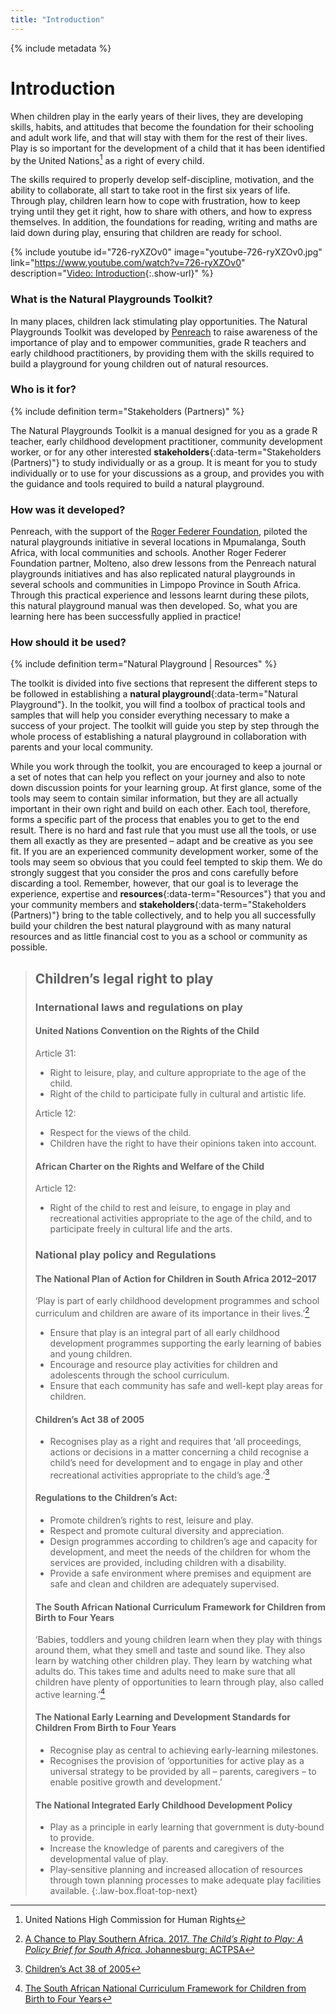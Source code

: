 ```yaml
---
title: "Introduction"
---
```


{% include metadata %}

# Introduction

When children play in the early years of their lives, they are developing skills, habits, and attitudes that become the foundation for their schooling and adult work life, and that will stay with them for the rest of their lives. Play is so important for the development of a child that it has been identified by the United Nations[^1] as a right of every child.

[^1]: United Nations High Commission for Human Rights

The skills required to properly develop self-discipline, motivation, and the ability to collaborate, all start to take root in the first six years of life. Through play, children learn how to cope with frustration, how to keep trying until they get it right, how to share with others, and how to express themselves. In addition, the foundations for reading, writing and maths are laid down during play, ensuring that children are ready for school.

{% include youtube
    id="726-ryXZOv0"
    image="youtube-726-ryXZOv0.jpg"
    link="https://www.youtube.com/watch?v=726-ryXZOv0"
    description="[Video: Introduction](https://www.youtube.com/watch?v=726-ryXZOv0){:.show-url}"
%}

### What is the Natural Playgrounds Toolkit?

In many places, children lack stimulating play opportunities. The Natural Playgrounds Toolkit was developed by [Penreach](https://penreach.co.za/) to raise awareness of the importance of play and to empower communities, grade R teachers and early childhood practitioners, by providing them with the skills required to build a playground for young children out of natural resources.

### Who is it for?

{% include definition term="Stakeholders (Partners)" %}

The Natural Playgrounds Toolkit is a manual designed for you as a grade R teacher, early childhood development practitioner, community development worker, or for any other interested **stakeholders**{:data-term="Stakeholders (Partners)"} to study individually or as a group. It is meant for you to study individually or to use for your discussions as a group, and provides you with the guidance and tools required to build a natural playground.

### How was it developed?

Penreach, with the support of the [Roger Federer Foundation](https://www.rogerfedererfoundation.org/en/home/), piloted the natural playgrounds initiative in several locations in Mpumalanga, South Africa, with local communities and schools. Another Roger Federer Foundation partner, Molteno, also drew lessons from the Penreach natural playgrounds initiatives and has also replicated natural playgrounds in several schools and communities in Limpopo Province in South Africa. Through this practical experience and lessons learnt during these pilots, this natural playground manual was then developed. So, what you are learning here has been successfully applied in practice!

### How should it be used?

{% include definition term="Natural Playground | Resources" %}

The toolkit is divided into five sections that represent the different steps to be followed in establishing a **natural playground**{:data-term="Natural Playground"}. In the toolkit, you will find a toolbox of practical tools and samples that will help you consider everything necessary to make a success of your project. The toolkit will guide you step by step through the whole process of establishing a natural playground in collaboration with parents and your local community.

While you work through the toolkit, you are encouraged to keep a journal or a set of notes that can help you reflect on your journey and also to note down discussion points for your learning group. At first glance, some of the tools may seem to contain similar information, but they are all actually important in their own right and build on each other. Each tool, therefore, forms a specific part of the process that enables you to get to the end result. There is no hard and fast rule that you must use all the tools, or use them all exactly as they are presented – adapt and be creative as you see fit. If you are an experienced community development worker, some of the tools may seem so obvious that you could feel tempted to skip them. We do strongly suggest that you consider the pros and cons carefully before discarding a tool. Remember, however, that our goal is to leverage the experience, expertise and **resources**{:data-term="Resources"} that you and your community members and **stakeholders**{:data-term="Stakeholders (Partners)"} bring to the table collectively, and to help you all successfully build your children the best natural playground with as many natural resources and as little financial cost to you as a school or community as possible.

> ## Children’s legal right to play
> 
> ### International laws and regulations on play
> 
> #### United Nations Convention on the Rights of the Child
> 
> Article 31:
> *   Right to leisure, play, and culture appropriate to the age of the child.
> *   Right of the child to participate fully in cultural and artistic life.
> 
> Article 12:
> *   Respect for the views of the child.
> *   Children have the right to have their opinions taken into account.
> 
> #### African Charter on the Rights and Welfare of the Child
> 
> Article 12:
> *   Right of the child to rest and leisure, to engage in play and recreational activities appropriate to the age of the child, and to participate freely in cultural life and the arts.
> 
> ### National play policy and Regulations
> 
> #### The National Plan of Action for Children in South Africa 2012–2017
> 
> ‘Play is part of early childhood development programmes and school curriculum and children are aware of its importance in their lives.’[^2]
>
> [^2]: [A Chance to Play Southern Africa. 2017. *The Child’s Right to Play: A Policy Brief for South Africa.* Johannesburg: ACTPSA](http://www.a-chance-to-play.org.za/downloads/Play%20Policy%20Brief%20-%20ACTPSA%20-%20launched%2031%20May%202017.pdf)
> 
> *   Ensure that play is an integral part of all early childhood development programmes supporting the early learning of babies and young children.
> *   Encourage and resource play activities for children and adolescents through the school curriculum.
> *   Ensure that each community has safe and well-kept play areas for children.
> 
> #### Children’s Act 38 of 2005
> 
> *   Recognises play as a right and requires that ‘all proceedings, actions or decisions in a matter concerning a child recognise a child’s need for development and to engage in play and other recreational activities appropriate to the child’s age.’[^3]
>
> [^3]: [Children’s Act 38 of 2005](http://www.justice.gov.za/legislation/acts/2005-038%20childrensact.pdf)
> 
> #### Regulations to the Children’s Act:
> 
> *   Promote children’s rights to rest, leisure and play.
> *   Respect and promote cultural diversity and appreciation.
> *   Design programmes according to children’s age and capacity for development, and meet the needs of the children for whom the services are provided, including children with a disability.
> *   Provide a safe environment where premises and equipment are safe and clean and children are adequately supervised.
> 
> #### The South African National Curriculum Framework for Children from Birth to Four Years
> 
> ‘Babies, toddlers and young children learn when they play with things around them, what they smell and taste and sound like. They also learn by watching other children play. They learn by watching what adults do. This takes time and adults need to make sure that all children have plenty of opportunities to learn through play, also called active learning.’[^4]
>
> [^4]: [The South African National Curriculum Framework for Children from Birth to Four Years](https://www.education.gov.za/Curriculum/NationalCurriculumFrameworkforChildrenfromBirthtoFour.aspx)
> 
> #### The National Early Learning and Development Standards for Children From Birth to Four Years
> 
> *   Recognise play as central to achieving early-learning milestones.
> *   Recognises the provision of ‘opportunities for active play as a universal strategy to be provided by all – parents, caregivers – to enable positive growth and development.’
> 
> #### The National Integrated Early Childhood Development Policy
> 
> *   Play as a principle in early learning that government is duty‐bound to provide.
> *   Increase the knowledge of parents and caregivers of the developmental value of play.
> *   Play‐sensitive planning and increased allocation of resources through town planning processes to make adequate play facilities available.
{:.law-box.float-top-next}

